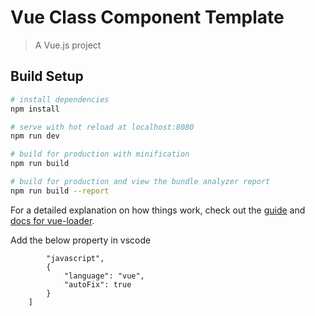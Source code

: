 # Vue Class Component Template

> A Vue.js project

## Build Setup

``` bash
# install dependencies
npm install

# serve with hot reload at localhost:8080
npm run dev

# build for production with minification
npm run build

# build for production and view the bundle analyzer report
npm run build --report
```

For a detailed explanation on how things work, check out the [guide](http://vuejs-templates.github.io/webpack/) and [docs for vue-loader](http://vuejs.github.io/vue-loader).

Add the below property in vscode
```"eslint.validate": [
		"javascript",
		{
			"language": "vue",
			"autoFix": true
		}
	]
```


